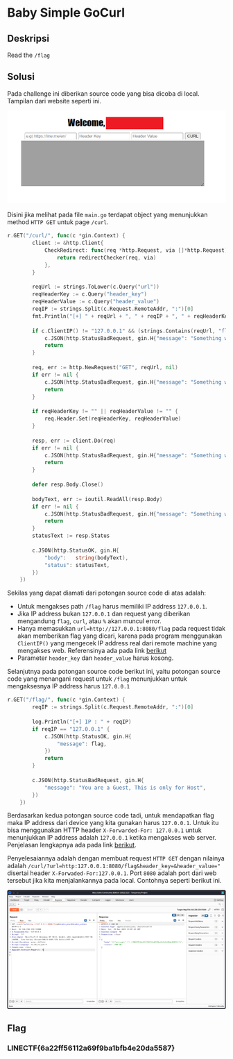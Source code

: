 # Baby Simple GoCurl

## Deskripsi
Read the `/flag`

## Solusi
Pada challenge ini diberikan source code yang bisa dicoba di local. Tampilan dari website seperti ini.

![Challenge page](./1.png)

Disini jika melihat pada file `main.go` terdapat object yang menunjukkan method `HTTP GET` untuk page `/curl`. 
```go
r.GET("/curl/", func(c *gin.Context) {
		client := &http.Client{
			CheckRedirect: func(req *http.Request, via []*http.Request) error {
				return redirectChecker(req, via)
			},
		}

		reqUrl := strings.ToLower(c.Query("url"))
		reqHeaderKey := c.Query("header_key")
		reqHeaderValue := c.Query("header_value")
		reqIP := strings.Split(c.Request.RemoteAddr, ":")[0]
		fmt.Println("[+] " + reqUrl + ", " + reqIP + ", " + reqHeaderKey + ", " + reqHeaderValue)

		if c.ClientIP() != "127.0.0.1" && (strings.Contains(reqUrl, "flag") || strings.Contains(reqUrl, "curl") || strings.Contains(reqUrl, "%")) {
			c.JSON(http.StatusBadRequest, gin.H{"message": "Something wrong"})
			return
		}

		req, err := http.NewRequest("GET", reqUrl, nil)
		if err != nil {
			c.JSON(http.StatusBadRequest, gin.H{"message": "Something wrong"})
			return
		}

		if reqHeaderKey != "" || reqHeaderValue != "" {
			req.Header.Set(reqHeaderKey, reqHeaderValue)
		}

		resp, err := client.Do(req)
		if err != nil {
			c.JSON(http.StatusBadRequest, gin.H{"message": "Something wrong"})
			return
		}

		defer resp.Body.Close()

		bodyText, err := ioutil.ReadAll(resp.Body)
		if err != nil {
			c.JSON(http.StatusBadRequest, gin.H{"message": "Something wrong"})
			return
		}
		statusText := resp.Status

		c.JSON(http.StatusOK, gin.H{
			"body":   string(bodyText),
			"status": statusText,
		})
	})
```
Sekilas yang dapat diamati dari potongan source code di atas adalah:
- Untuk mengakses path `/flag` harus memiliki IP address `127.0.0.1`.
- Jika IP address bukan `127.0.0.1` dan request yang diberikan mengandung `flag`, `curl`, atau `%` akan muncul error.
- Hanya memasukkan `url=http://127.0.0.1:8080/flag` pada request tidak akan memberikan flag yang dicari, karena pada program menggunakan `ClientIP()` yang mengecek IP address real dari remote machine yang mengakses web. Referensinya ada pada link [berikut](https://pkg.go.dev/github.com/gin-gonic/gin#Context.ClientIP)
- Parameter `header_key` dan `header_value` harus kosong.

Selanjutnya pada potongan source code berikut ini, yaitu potongan source code yang menangani request untuk `/flag` menunjukkan untuk mengaksesnya IP address harus `127.0.0.1`
```go
r.GET("/flag/", func(c *gin.Context) {
		reqIP := strings.Split(c.Request.RemoteAddr, ":")[0]

		log.Println("[+] IP : " + reqIP)
		if reqIP == "127.0.0.1" {
			c.JSON(http.StatusOK, gin.H{
				"message": flag,
			})
			return
		}

		c.JSON(http.StatusBadRequest, gin.H{
			"message": "You are a Guest, This is only for Host",
		})
	})
```

Berdasarkan kedua potongan source code tadi, untuk mendapatkan flag maka IP address dari device yang kita gunakan harus `127.0.0.1`.
Untuk itu bisa menggunakan HTTP header `X-Forwarded-For: 127.0.0.1` untuk menunjukkan IP address adalah `127.0.0.1` ketika mengakses web server. Penjelasan lengkapnya ada pada link [berikut](https://developer.mozilla.org/en-US/docs/Web/HTTP/Headers/X-Forwarded-For).

Penyelesaiannya adalah dengan membuat request `HTTP GET` dengan nilainya adalah `/curl/?url=http:127.0.0.1:8080/flag&header_key=&header_value="` disertai header `X-Forwaded-For:127.0.0.1`.
Port `8080` adalah port dari web tersebut jika kita menjalankannya pada local.
Contohnya seperti berikut ini.

![Request using X-Forwarded-For:127.0.0.1 header](./flag.png)

## Flag
### LINECTF{6a22ff56112a69f9ba1bfb4e20da5587}


